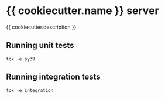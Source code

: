 # {{ cookiecutter.name }} server

{{ cookiecutter.description }}

## Running unit tests

```shell
tox -e py39
```

## Running integration tests

```shell
tox -e integration
```
